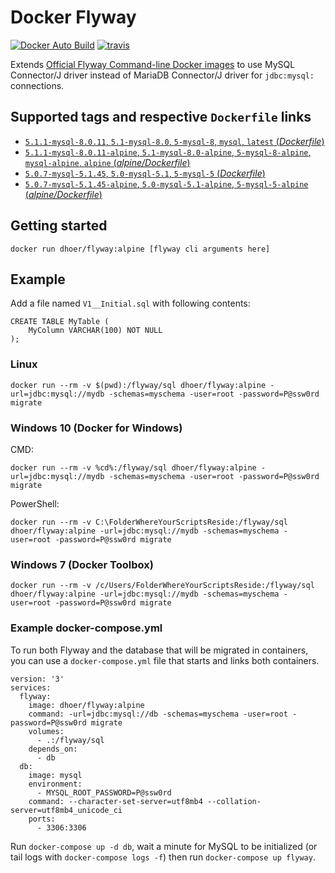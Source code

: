 # Docker Flyway

[![Docker Auto Build](https://img.shields.io/docker/automated/dhoer/flyway.svg?style=flat-square)][docker]
[![travis](http://img.shields.io/travis/dhoer/docker-flyway/master.svg?style=flat-square)][travis]

[docker]: https://hub.docker.com/r/dhoer/flyway/
[travis]: https://travis-ci.org/dhoer/docker-flyway

Extends [Official Flyway Command-line Docker images](https://github.com/flyway/flyway-docker) to use MySQL Connector/J driver instead of MariaDB Connector/J driver for `jdbc:mysql:` connections.

## Supported tags and respective `Dockerfile` links

- [`5.1.1-mysql-8.0.11`, `5.1-mysql-8.0`, `5-mysql-8`, `mysql`, `latest` (*Dockerfile*)](https://github.com/dhoer/docker-flyway/blob/master/Dockerfile)
- [`5.1.1-mysql-8.0.11-alpine`, `5.1-mysql-8.0-alpine`, `5-mysql-8-alpine`, `mysql-alpine`, `alpine` (*alpine/Dockerfile*)](https://github.com/dhoer/docker-flyway/blob/master/alpine/Dockerfile)
- [`5.0.7-mysql-5.1.45`, `5.0-mysql-5.1`, `5-mysql-5` (*Dockerfile*)](https://github.com/dhoer/docker-flyway/blob/v5.0/Dockerfile)
- [`5.0.7-mysql-5.1.45-alpine`, `5.0-mysql-5.1-alpine`, `5-mysql-5-alpine` (*alpine/Dockerfile*)](https://github.com/dhoer/docker-flyway/blob/v5.0/alpine/Dockerfile)

## Getting started

`docker run dhoer/flyway:alpine [flyway cli arguments here]`

## Example

Add a file named `V1__Initial.sql` with following contents:

```
CREATE TABLE MyTable (
    MyColumn VARCHAR(100) NOT NULL
);

```
                                                             
### Linux
`docker run --rm -v $(pwd):/flyway/sql dhoer/flyway:alpine -url=jdbc:mysql://mydb -schemas=myschema -user=root -password=P@ssw0rd migrate`

### Windows 10 (Docker for Windows)
CMD:

`docker run --rm -v %cd%:/flyway/sql dhoer/flyway:alpine -url=jdbc:mysql://mydb -schemas=myschema -user=root -password=P@ssw0rd migrate`

PowerShell:

`docker run --rm -v C:\FolderWhereYourScriptsReside:/flyway/sql dhoer/flyway:alpine -url=jdbc:mysql://mydb -schemas=myschema -user=root -password=P@ssw0rd migrate`

### Windows 7 (Docker Toolbox)

`docker run --rm -v /c/Users/FolderWhereYourScriptsReside:/flyway/sql dhoer/flyway:alpine -url=jdbc:mysql://mydb -schemas=myschema -user=root -password=P@ssw0rd migrate`

### Example docker-compose.yml

To run both Flyway and the database that will be migrated in containers, you can use a `docker-compose.yml` file that starts and links both containers.

```
version: '3'
services:
  flyway:
    image: dhoer/flyway:alpine
    command: -url=jdbc:mysql://db -schemas=myschema -user=root -password=P@ssw0rd migrate
    volumes:
      - .:/flyway/sql
    depends_on:
      - db
  db:
    image: mysql
    environment:
      - MYSQL_ROOT_PASSWORD=P@ssw0rd
    command: --character-set-server=utf8mb4 --collation-server=utf8mb4_unicode_ci
    ports:
      - 3306:3306
```

Run `docker-compose up -d db`, wait a minute for MySQL to be initialized (or tail logs with `docker-compose logs -f`) then run `docker-compose up flyway`.
